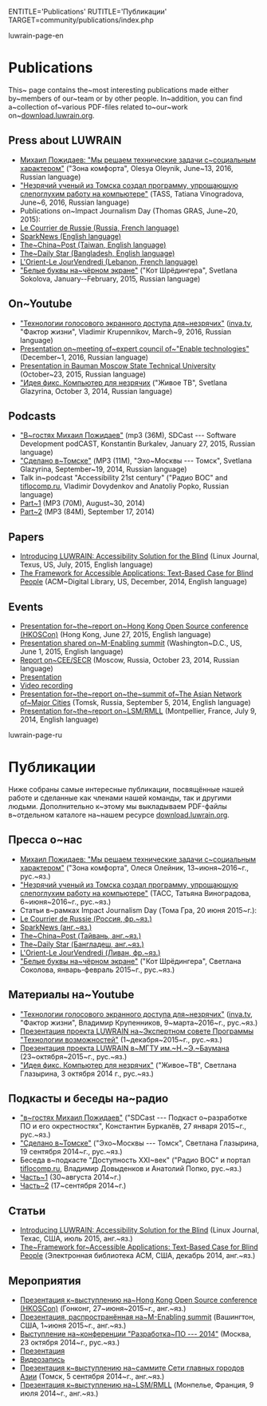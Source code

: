
ENTITLE='Publications'
RUTITLE='Публикации'
TARGET=community/publications/index.php

luwrain-page-en

# Publications

This~ page contains the~most interesting 
publications made either by~members of our~team or by other people.
In~addition, you can find a~collection of~various PDF-files related to~our~work
on~[download.luwrain.org](http://download.luwrain.org/pdf/).

## Press about LUWRAIN

* [Михаил Пожидаев: "Мы решаем технические задачи с~социальным характером"](http://goo.gl/b5duRu)
("Зона комфорта", Olesya Oleynik, June~13, 2016, Russian language)
* ["Незрячий ученый из Томска создал программу, упрощающую слепоглухим работу на компьютере"](http://tass.ru/obschestvo/3343273)
(TASS, Tatiana Vinogradova, June~6, 2016, Russian language)
* Publications on~Impact Journalism Day (Thomas GRAS, June~20, 2015):
 * [Le Courrier de Russie (Russia, French language)](http://www.lecourrierderussie.com/sparknews/2015/06/luwrain-non-voyants-systeme-exploitation/)
 * [SparkNews (English language)](http://impactjournalismday.com/story/luwrain/)
 * [The~China~Post (Taiwan, English language)](http://download.luwrain.org/pdf/TheChinaPost-en-2015-06-20.pdf)
 * [The~Daily Star (Bangladesh, English language)](http://www.thedailystar.net/impact-journalism-day/luwrain-operating-system-the-blind-100006)
 * [L'Orient-Le JourVendredi (Lebanon, French language)](http://www.lorientlejour.com/dossier/2/576-un-monde-de-solutions-iii)
* ["Белые буквы на~чёрном экране"](http://kot.sh/statya/127/belye-bukvy-na-chernom-ekrane)
("Кот Шрёдингера", Svetlana Sokolova, January--February, 2015, Russian language)

## On~Youtube

* ["Технологии голосового экранного доступа для~незрячих"](https://www.youtube.com/watch?v=1Zv8xI6X3uw)
([inva.tv](http://inva.tv), "Фактор жизни", Vladimir Krupennikov, March~9, 2016, Russian language)
* [Presentation on~meeting of~expert council of~"Enable technologies"](https://youtu.be/zrSWHd6BfMU)
(December~1, 2016, Russian language)
* [Presentation in Bauman Moscow State Technical University](https://www.youtube.com/watch?v=qKDObCUHc0o)
(October~23, 2015, Russian language)
* ["Идея фикс. Компьютер для незрячих](http://www.youtube.com/watch?v=m-HOWJCRn7g3)
("Живое ТВ", Svetlana Glazyrina, October 3, 2014, Russian language)

## Podcasts

* ["В~гостях Михаил Пожидаев"](http://sdcast.ksdaemon.ru/podlove/file/55/s/download/SDCast-17.mp3)
(mp3 (36M), SDCast --- Software Development podCAST, Konstantin Burkalev, January 27, 2015, Russian language)
* ["Сделано в~Томске"](http://download.luwrain.org/chats/EchoOfMoscowTomsk-2014-09-19.mp3)
(MP3 (11M), "Эхо~Москвы --- Томск", Svetlana Glazyrina, September~19, 2014, Russian language)
* Talk in~podcast "Accessibility 21st century"
("Радио ВОС" and [tiflocomp.ru](http://tiflocomp.ru), Vladimir Dovydenkov and Anatoliy Popko, Russian language)
 * [Part~1](http://download.luwrain.org/chats/a11y21c-2014-08-30.mp3) (MP3 (70M), August~30, 2014)
 * [Part~2](http://download.luwrain.org/chats/a11y21c-2014-09-17.mp3) (MP3 (84M), September 17, 2014)

## Papers

* [Introducing LUWRAIN: Accessibility Solution for the Blind](http://marigostra.com/materials/LuwrainLinuxJournal2015.html)
(Linux Journal, Texus, US, July, 2015, English language)
* [The Framework for Accessible Applications: Text-Based Case for Blind People](http://marigostra.com/materials/LuwrainSecr2014.html) 
(ACM~Digital Library, US, December, 2014, English language)



## Events

* [Presentation for~the~report on~Hong Kong Open Source conference (HKOSCon)](http://download.luwrain.org/pdf/presentation-HongKongOSConference-en-2015-06-27.pdf)
(Hong Kong, June 27, 2015, English language)
* [Presentation shared on~M-Enabling summit](http://download.luwrain.org/pdf/presentation-MEnablingWashington-en-2015-06-01.pdf)
(Washington~D.C., US, June 1, 2015, English language)
* [Report on~CEE/SECR](http://2014.secr.ru/lang/ru/program/submitted-presentations/framework-for-accessible-applications-text-base-case-for-blind-people)
(Moscow, Russia, October 23, 2014, Russian language)
 * [Presentation](http://download.luwrain.org/pdf/presentation-ceesecr-ru-2014-10-23.pdf)
 * [Video recording](https://vimeo.com/118003817)
* [Presentation for~the~report on~the~summit of~The Asian Network of~Major Cities](http://download.luwrain.org/pdf/presentation-anmc-en-2014-09-05.pdf)
(Tomsk, Russia, September 5, 2014, English language)
* [Presentation for~the~report on~LSM/RMLL](http://download.luwrain.org/pdf/presentation-LSMRMLL-en-2014-07-09.pdf)
(Montpellier, France, July 9, 2014, English language)

luwrain-page-ru

# Публикации

Ниже собраны  самые  интересные публикации, 
посвящённые нашей работе и сделанные как членами нашей команды, так и другими людьми.
Дополнительно к~этому мы выкладываем PDF-файлы 
в~отдельном каталоге на~нашем ресурсе [download.luwrain.org](http://download.luwrain.org/pdf/).

## Пресса о~нас

* [Михаил Пожидаев: "Мы решаем технические задачи с~социальным характером"](http://goo.gl/b5duRu)
("Зона комфорта", Олеся Олейник, 13~июня~2016~г., рус.~яз.)
* ["Незрячий ученый из Томска создал программу, упрощающую слепоглухим работу на компьютере"](http://tass.ru/obschestvo/3343273)
(ТАСС, Татьяна Виноградова, 6~июня~2016~г., рус.~яз.)
* Статьи в~рамках Impact Journalism Day (Тома Гра, 20 июня 2015~г.):
 * [Le Courrier de Russie (Россия, фр.~яз.)](http://www.lecourrierderussie.com/sparknews/2015/06/luwrain-non-voyants-systeme-exploitation/)
 * [SparkNews (анг.~яз.)](http://impactjournalismday.com/story/luwrain/)
 * [The~China~Post (Тайвань, анг.~яз.)](http://download.luwrain.org/pdf/TheChinaPost-en-2015-06-20.pdf)
 * [The~Daily Star (Бангладеш, анг.~яз.)](http://www.thedailystar.net/impact-journalism-day/luwrain-operating-system-the-blind-100006)
 * [L'Orient-Le JourVendredi (Ливан, фр.~яз.)](http://www.lorientlejour.com/dossier/2/576-un-monde-de-solutions-iii)
* ["Белые буквы на~чёрном экране"](http://kot.sh/statya/127/belye-bukvy-na-chernom-ekrane)
("Кот Шрёдингера", Светлана Соколова, январь-февраль 2015~г., рус.~яз.)

## Материалы на~Youtube 

* ["Технологии голосового экранного доступа для~незрячих"](https://www.youtube.com/watch?v=1Zv8xI6X3uw)
([inva.tv](http://inva.tv), "Фактор жизни", Владимир Крупенников, 9~марта~2016~г., рус.~яз.)
* [Презентация проекта LUWRAIN на~Экспертном совете Программы "Технологии возможностей"](https://youtu.be/zrSWHd6BfMU)
(1~декабря~2015~г., рус.~яз.)
* [Презентация проекта LUWRAIN в~МГТУ им.~Н.~Э.~Баумана](https://www.youtube.com/watch?v=qKDObCUHc0o)
(23~октября~2015~г., рус.~яз.)
* ["Идея фикс. Компьютер для незрячих"](http://www.youtube.com/watch?v=m-HOWJCRn7g3)
("Живое~ТВ", Светлана Глазырина, 3 октября 2014 г., рус.~яз.)

## Подкасты и беседы на~радио

* ["в~гостях Михаил Пожидаев"](http://sdcast.ksdaemon.ru/2015/01/sdcast-17/)
("SDCast --- Подкаст о~разработке ПО и его окрестностях", Константин Буркалёв, 27 января 2015~г., рус.~яз.)
* ["Сделано в~Томске"](http://download.luwrain.org/chats/EchoOfMoscowTomsk-2014-09-19.mp3)
("Эхо~Москвы --- Томск", Светлана Глазырина, 19 сентября 2014~г., рус.~яз.)
* Беседа в~подкасте "Доступность XXI~век"
("Радио ВОС" и портал [tiflocomp.ru](http://tiflocomp.ru), Владимир Довыденков и Анатолий Попко, рус.~яз.)
 * [Часть~1](http://download.luwrain.org/chats/a11y21c-2014-08-30.mp3) (30~августа 2014~г.)
 * [Часть~2](http://download.luwrain.org/chats/a11y21c-2014-09-17.mp3) (17~сентября 2014~г.)

## Статьи 

* [Introducing LUWRAIN: Accessibility Solution for the Blind](http://marigostra.ru/materials/LuwrainLinuxJournal2015.html)
(Linux Journal, Техас, США, июль 2015, анг.~яз.)
* [The~Framework for~Accessible Applications: Text-Based Case for Blind People](http://marigostra.ru/materials/LuwrainSecr2014.html)
(Электронная библиотека ACM, США, декабрь  2014, анг.~яз.)

## Мероприятия

* [Презентация к~выступлению на~Hong Kong Open Source conference (HKOSCon)](http://download.luwrain.org/pdf/presentation-HongKongOSConference-en-2015-06-27.pdf)
(Гонконг, 27~июня~2015~г., анг.~яз.)
* [Презентация, распространённая на~M-Enabling summit](http://download.luwrain.org/pdf/presentation-MEnablingWashington-en-2015-06-01.pdf)
(Вашингтон, США, 1~июня 2015~г., анг.~яз.)
* [Выступление на~конференции "Разработка~ПО --- 2014"](http://2014.secr.ru/lang/ru/program/submitted-presentations/framework-for-accessible-applications-text-base-case-for-blind-people)
(Москва, 23 октября 2014~г., рус.~яз.)
 * [Презентация](http://download.luwrain.org/pdf/presentation-ceesecr-ru-2014-10-23.pdf)
 * [Видеозапись](https://vimeo.com/118003817)
* [Презентация к~выступлению на~саммите Сети главных городов Азии](http://download.luwrain.org/pdf/presentation-anmc-en-2014-09-05.pdf)
(Томск, 5 сентября 2014~г., анг.~яз.)
* [Презентация к~выступлению на~LSM/RMLL](http://download.luwrain.org/pdf/presentation-LSMRMLL-en-2014-07-09.pdf)
(Монпелье, Франция, 9 июля 2014~г., анг.~яз.)

